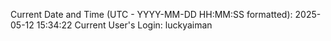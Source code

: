 Current Date and Time (UTC - YYYY-MM-DD HH:MM:SS formatted): 2025-05-12 15:34:22
Current User's Login: luckyaiman

